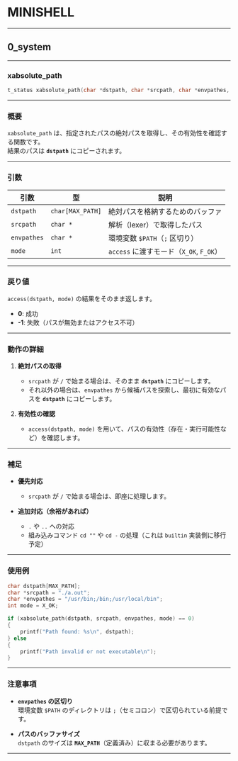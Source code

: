 # MINISHELL

---

## 0_system

---

### **xabsolute_path**

```c
t_status xabsolute_path(char *dstpath, char *srcpath, char *envpathes, int mode);
```

---

### **概要**

`xabsolute_path` は、指定されたパスの絶対パスを取得し、その有効性を確認する関数です。  
結果のパスは **`dstpath`** にコピーされます。

---

### **引数**

| **引数**     | **型**                   | **説明**                          |
|--------------|-------------------------|----------------------------------|
| `dstpath`    | `char[MAX_PATH]`        | 絶対パスを格納するためのバッファ   |
| `srcpath`    | `char *`                | 解析（lexer）で取得したパス        |
| `envpathes`  | `char *`                | 環境変数 `$PATH`（`;` 区切り）     |
| `mode`       | `int`                   | `access` に渡すモード（`X_OK`, `F_OK`） |

---

### **戻り値**

`access(dstpath, mode)` の結果をそのまま返します。  
- **0**: 成功  
- **-1**: 失敗（パスが無効またはアクセス不可）  

---

### **動作の詳細**

1. **絶対パスの取得**  
   - `srcpath` が `/` で始まる場合は、そのまま **`dstpath`** にコピーします。  
   - それ以外の場合は、`envpathes` から候補パスを探索し、最初に有効なパスを **`dstpath`** にコピーします。

2. **有効性の確認**  
   - `access(dstpath, mode)` を用いて、パスの有効性（存在・実行可能性など）を確認します。

---

### **補足**

- **優先対応**  
  - `srcpath` が `/` で始まる場合は、即座に処理します。  

- **追加対応（余裕があれば）**  
  - `.` や `..` への対応  
  - 組み込みコマンド `cd ""` や `cd -` の処理（これは `builtin` 実装側に移行予定）  

---

### **使用例**

```c
char dstpath[MAX_PATH];
char *srcpath = "./a.out";
char *envpathes = "/usr/bin;/bin;/usr/local/bin";
int mode = X_OK;

if (xabsolute_path(dstpath, srcpath, envpathes, mode) == 0) 
{
    printf("Path found: %s\n", dstpath);
} else 
{
    printf("Path invalid or not executable\n");
}
```

---

### **注意事項**

- **`envpathes` の区切り**  
  環境変数 `$PATH` のディレクトリは `;`（セミコロン）で区切られている前提です。  

- **パスのバッファサイズ**  
  `dstpath` のサイズは **`MAX_PATH`**（定義済み）に収まる必要があります。

--- 